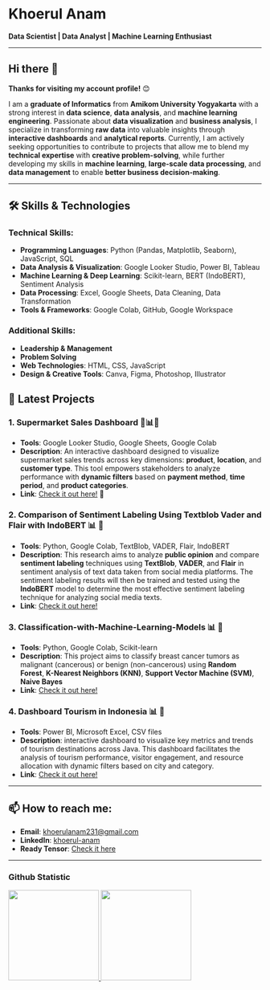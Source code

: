 # Khoerul Anam  
**Data Scientist | Data Analyst | Machine Learning Enthusiast**  

---

## Hi there 👋

**Thanks for visiting my account profile!** 😊

I am a **graduate of Informatics** from **Amikom University Yogyakarta** with a strong interest in **data science**, **data analysis**, and **machine learning engineering**. Passionate about **data visualization** and **business analysis**, I specialize in transforming **raw data** into valuable insights through **interactive dashboards** and **analytical reports**. Currently, I am actively seeking opportunities to contribute to projects that allow me to blend my **technical expertise** with **creative problem-solving**, while further developing my skills in **machine learning**, **large-scale data processing**, and **data management** to enable **better business decision-making**.

---

## 🛠️ **Skills & Technologies**

### **Technical Skills:**
- **Programming Languages**: Python (Pandas, Matplotlib, Seaborn), JavaScript, SQL
- **Data Analysis & Visualization**: Google Looker Studio, Power BI, Tableau
- **Machine Learning & Deep Learning**: Scikit-learn, BERT (IndoBERT), Sentiment Analysis
- **Data Processing**: Excel, Google Sheets, Data Cleaning, Data Transformation
- **Tools & Frameworks**: Google Colab, GitHub, Google Workspace 

### **Additional Skills:**
- **Leadership & Management**
- **Problem Solving**
- **Web Technologies**: HTML, CSS, JavaScript
- **Design & Creative Tools**: Canva, Figma, Photoshop, Illustrator

## 💼 **Latest Projects**

### 1. **Supermarket Sales Dashboard** 🛒📊🤖

- **Tools**: Google Looker Studio, Google Sheets, Google Colab
- **Description**: An interactive dashboard designed to visualize supermarket sales trends across key dimensions: **product**, **location**, and **customer type**. This tool empowers stakeholders to analyze performance with **dynamic filters** based on **payment method**, **time period**, and **product categories**.
- **Link**: [Check it out here!](https://github.com/khoerul-anam/Supermarket-Sales-Dashboard) 🔗


### 2. **Comparison of Sentiment Labeling Using Textblob Vader and Flair with IndoBERT** 📊 🤖

- **Tools**: Python, Google Colab, TextBlob, VADER, Flair, IndoBERT  
- **Description**: This research aims to analyze **public opinion** and compare **sentiment labeling** techniques using **TextBlob**, **VADER**, and **Flair** in sentiment analysis of text data taken from social media platforms. The sentiment labeling results will then be trained and tested using the **IndoBERT** model to determine the most effective sentiment labeling technique for analyzing social media texts.  
- **Link**: [Check it out here!](https://github.com/khoerul-anam/Comparison-of-Sentiment-Labeling-Using-Textblob-Vader-and-Flair-with-IndoBERT/tree/main)


### 3. **Classification-with-Machine-Learning-Models** 📊 🤖

- **Tools**: Python, Google Colab, Scikit-learn  
- **Description**: This project aims to classify breast cancer tumors as malignant (cancerous) or benign (non-cancerous) using **Random Forest**, **K-Nearest Neighbors (KNN)**, **Support Vector Machine (SVM)**, **Naive Bayes**  
- **Link**: [Check it out here!](https://github.com/khoerul-anam/Classification-with-Machine-Learning-Models)

### 4. **Dashboard Tourism in Indonesia** 📊 🤖

- **Tools**: Power BI, Microsoft Excel, CSV files  
- **Description**:  interactive dashboard to visualize key metrics and trends of tourism destinations across Java. This dashboard facilitates the analysis of tourism performance, visitor engagement, and resource allocation with dynamic filters based on city and category.
- **Link**: [Check it out here!](https://github.com/khoerul-anam/Power-BI-Tourism)


---

## 📫 **How to reach me**:
- **Email**: khoerulanam231@gmail.com
- **LinkedIn**: [khoerul-anam](https://www.linkedin.com/in/khoerul-anam-a7b627221/)
- **Ready Tensor**: [Check it here](https://app.readytensor.ai/users/khoerul_anam)
<!--
**NaNa-231/NaNa-231** is a ✨ _special_ ✨ repository because its `README.md` (this file) appears on your GitHub profile.

Here are some ideas to get you started:

- 🔭 I’m currently working on ...
- 🌱 I’m currently learning ...
- 👯 I’m looking to collaborate on ...
- 🤔 I’m looking for help with ...
- 💬 Ask me about ...
- 📫 How to reach me: ...
- 😄 Pronouns: ...
- ⚡ Fun fact: ...
-->

---

### Github Statistic
<p align="left">
  <a href="https://github.com/khoerul-anam">
    <img height="180em" src="https://github-readme-stats-eight-theta.vercel.app/api?username=khoerul-anam&show_icons=true&theme=algolia&include_all_commits=true&count_private=true"/>
    <img height="180em" src="https://github-readme-stats-eight-theta.vercel.app/api/top-langs/?username=khoerul-anam&layout=compact&langs_count=8&theme=algolia"/>
  </a>
</p>

